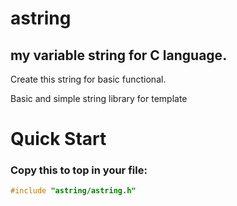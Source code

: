 # astring
## my variable string for C language.

Create this string for basic functional.

Basic and simple string library for template

# Quick Start

### Copy this to top in your file:

```c
#include "astring/astring.h"
```
